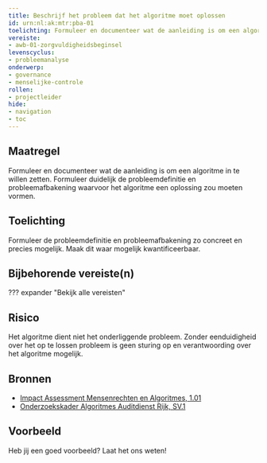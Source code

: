 ```yaml
---
title: Beschrijf het probleem dat het algoritme moet oplossen
id: urn:nl:ak:mtr:pba-01
toelichting: Formuleer en documenteer wat de aanleiding is om een algoritme in te willen zetten. 
vereiste:
- awb-01-zorgvuldigheidsbeginsel
levenscyclus:
- probleemanalyse
onderwerp:
- governance
- menselijke-controle
rollen:
- projectleider
hide:
- navigation
- toc
---
```


<!-- tags -->

## Maatregel
Formuleer en documenteer wat de aanleiding is om een algoritme in te willen zetten. 
Formuleer duidelijk de probleemdefinitie en probleemafbakening waarvoor het algoritme een oplossing zou moeten vormen. 

## Toelichting
Formuleer de probleemdefinitie en probleemafbakening zo concreet en precies mogelijk. Maak dit waar mogelijk kwantificeerbaar. 

## Bijbehorende vereiste(n)
??? expander "Bekijk alle vereisten"
    <!-- list_vereisten_on_maatregelen_page -->

## Risico
Het algoritme dient niet het onderliggende probleem. 
Zonder eenduidigheid over het op te lossen probleem is geen sturing op en verantwoording over het algoritme mogelijk. 

## Bronnen

- [Impact Assessment Mensenrechten en Algoritmes, 1.01](https://www.rijksoverheid.nl/documenten/rapporten/2021/02/25/impact-assessment-mensenrechten-en-algoritmes)
- [Onderzoekskader Algoritmes Auditdienst Rijk, SV.1](https://www.rijksoverheid.nl/documenten/rapporten/2023/07/11/onderzoekskader-algoritmes-adr-2023)

## Voorbeeld

Heb jij een goed voorbeeld? Laat het ons weten!

